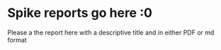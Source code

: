 # Spike reports go here :0

Please a the report here with a descriptive title and in either PDF or md format